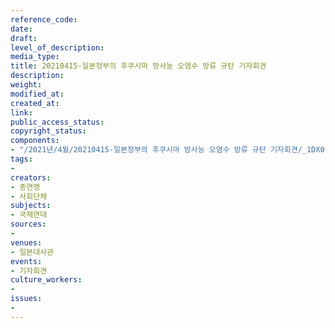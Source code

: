 ```yaml
---
reference_code: 
date: 
draft: 
level_of_description: 
media_type: 
title: 20210415-일본정부의 후쿠시마 방사능 오염수 방류 규탄 기자회견
description: 
weight: 
modified_at: 
created_at: 
link: 
public_access_status: 
copyright_status: 
components:
- "/2021년/4월/20210415-일본정부의 후쿠시마 방사능 오염수 방류 규탄 기자회견/_1DX0132.jpg"
tags:
- 
creators:
- 총연맹
- 사회단체
subjects:
- 국제연대
sources:
- 
venues:
- 일본대사관
events:
- 기자회견
culture_workers:
- 
issues:
- 
---
```

